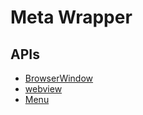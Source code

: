 # Meta Wrapper

## APIs

* [BrowserWindow](https://github.com/atom/electron/blob/master/docs/api/browser-window.md)
* [webview](https://github.com/atom/electron/blob/master/docs/api/web-view-tag.md)
* [Menu](https://github.com/atom/electron/blob/master/docs/api/menu.md)
